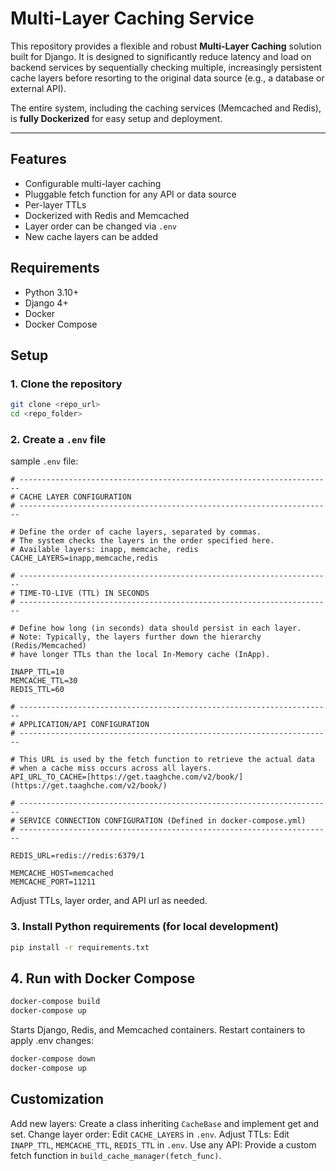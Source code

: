 # Multi-Layer Caching Service

This repository provides a flexible and robust **Multi-Layer Caching** solution built for Django. It is designed to significantly reduce latency and load on backend services by sequentially checking multiple, increasingly persistent cache layers before resorting to the original data source (e.g., a database or external API).

The entire system, including the caching services (Memcached and Redis), is **fully Dockerized** for easy setup and deployment.

---

## Features

- Configurable multi-layer caching
- Pluggable fetch function for any API or data source
- Per-layer TTLs
- Dockerized with Redis and Memcached
- Layer order can be changed via `.env`
- New cache layers can be added

## Requirements

- Python 3.10+
- Django 4+
- Docker
- Docker Compose

## Setup

### 1. Clone the repository

```bash
git clone <repo_url>
cd <repo_folder>
```

### 2. Create a `.env` file
sample `.env` file:
```.env
# ----------------------------------------------------------------------
# CACHE LAYER CONFIGURATION
# ----------------------------------------------------------------------

# Define the order of cache layers, separated by commas.
# The system checks the layers in the order specified here.
# Available layers: inapp, memcache, redis
CACHE_LAYERS=inapp,memcache,redis

# ----------------------------------------------------------------------
# TIME-TO-LIVE (TTL) IN SECONDS
# ----------------------------------------------------------------------

# Define how long (in seconds) data should persist in each layer.
# Note: Typically, the layers further down the hierarchy (Redis/Memcached) 
# have longer TTLs than the local In-Memory cache (InApp).

INAPP_TTL=10
MEMCACHE_TTL=30
REDIS_TTL=60

# ----------------------------------------------------------------------
# APPLICATION/API CONFIGURATION
# ----------------------------------------------------------------------

# This URL is used by the fetch function to retrieve the actual data 
# when a cache miss occurs across all layers.
API_URL_TO_CACHE=[https://get.taaghche.com/v2/book/](https://get.taaghche.com/v2/book/)

# ----------------------------------------------------------------------
# SERVICE CONNECTION CONFIGURATION (Defined in docker-compose.yml)
# ----------------------------------------------------------------------

REDIS_URL=redis://redis:6379/1

MEMCACHE_HOST=memcached
MEMCACHE_PORT=11211
```

Adjust TTLs, layer order, and API url as needed.

### 3. Install Python requirements (for local development)
```bash
pip install -r requirements.txt
```
## 4. Run with Docker Compose
```bash
docker-compose build
docker-compose up
```
Starts Django, Redis, and Memcached containers.
Restart containers to apply .env changes:
```bash
docker-compose down
docker-compose up
```
## Customization
Add new layers: Create a class inheriting `CacheBase` and implement get and set.
Change layer order: Edit `CACHE_LAYERS` in `.env`.
Adjust TTLs: Edit `INAPP_TTL`, `MEMCACHE_TTL`, `REDIS_TTL` in `.env`.
Use any API: Provide a custom fetch function in `build_cache_manager(fetch_func)`.


